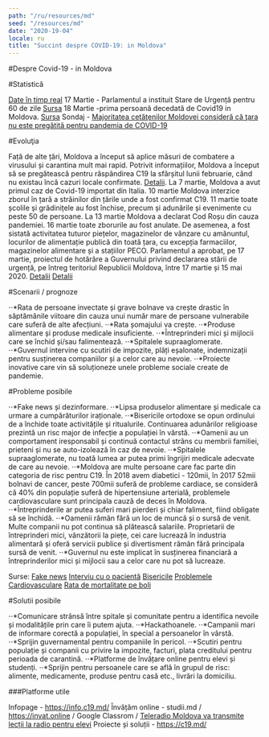 ```yaml
---
path: "/ru/resources/md"
seed: "/resources/md"
date: "2020-19-04"
locale: ru
title: "Succint despre COVID-19: in Moldova"
---
```

#Despre Covid-19 - in Moldova

#Statistică

[Date în timp real](https://info.c19.md/)
17 Martie - Parlamentul a instituit Stare de Urgență pentru 60 de zile [Sursa](http://www.infotag.md/populis-ru/283383/)
18 Martie -prima persoană decedată de Covid19 in Moldova. [Sursa](http://www.infotag.md/populis-ru/283402/)
Sondaj - [Majoritatea cetăţenilor Moldovei consideră că ţara nu este pregătită pentru pandemia de COVID-19](http://www.infotag.md/populis-ru/283371/)


#Evoluţia

Față de alte țări, Moldova a început să aplice măsuri de combatere a virusului și carantina mult mai rapid. Potrivit informațiilor, Moldova a început să se pregătească pentru răspândirea C19 la sfârșitul lunii februarie, când nu existau încă cazuri locale confirmate. [Detalii](https://www.moldova.org/en/moldova-prepares-for-an-outbreak-of-coronavirus-in-the-country/).
La 7 martie, Moldova a avut primul caz de Covid-19 importat din Italia.
10 martie Moldova interzice zborul în țară a străinilor din țările unde a fost confirmat C19.
11 martie toate școlile și grădinițele au fost închise, precum și adunările și evenimente cu peste 50 de persoane.
La 13 martie Moldova a declarat Cod Roșu din cauza pandemiei.
16 martie toate zborurile au fost anulate. De asemenea, a fost sistată activitatea tuturor piețelor, magazinelor de vânzare cu amănuntul, locurilor de alimentație publică din toată țara, cu excepția farmaciilor, magazinelor alimentare și a stațiilor PECO.
Parlamentul a aprobat, pe 17 martie, proiectul de hotărâre a Guvernului privind declararea stării de urgență, pe întreg teritoriul Republicii Moldova, între 17 martie și 15 mai 2020.
[Detalii](https://ansp.md/index.php/subdiviziunile-teritoriale-ale-ansp-implicate-activ-in-supravegherea-controlul-si-prevenirea-infectiei-cu-coronavirus-de-tip-nou-covid-19/)
[Detalii](https://moldova.europalibera.org/a/pie%C8%9Bele-punctele-comerciale-%C8%99i-restaurantele-vor-fi-%C3%AEnchise-temporar-pentru-a-%C8%9Bine-sub-control-epidemia/30489134.html)

#Scenarii / prognoze

⋅⋅*Rata de persoane invectate și grave bolnave va crește drastic în săptămânile viitoare din cauza unui număr mare de persoane vulnerabile care suferă de alte afecțiuni.
⋅⋅*Rata șomajului va crește.
⋅⋅*Produse alimentare și produse medicale insuficiente.
⋅⋅*Întreprinderi mici și mijlocii care se închid și/sau falimentează.
⋅⋅*Spitalele supraaglomerate.
⋅⋅*Guvernul intervine cu scutiri de impozite, plăți eșalonate, indemnizații pentru susținerea companiilor și a celor care au nevoie.
⋅⋅*Proiecte inovative care vin să soluționeze unele probleme sociale create de pandemie.

#Probleme posibile

⋅⋅*Fake news și dezinformare.
⋅⋅*Lipsa produselor alimentare și medicale ca urmare a cumpărăturilor iraționale.
⋅⋅*Bisericile ortodoxe se opun ordinului de a închide toate activitățile și ritualurile. Continuarea adunărilor religioase prezintă un risc major de infecție a populației în vârstă.
⋅⋅*Oamenii au un comportament iresponsabil și continuă contactul strâns cu membrii familiei, prieteni și nu se auto-izolează în caz de nevoie.
⋅⋅*Spitalele supraaglomerate, nu toată lumea ar putea primi îngrijiri medicale adecvate de care au nevoie.
⋅⋅*Moldova are multe persoane care fac parte din categoria de risc pentru C19. În 2018 avem diabetici - 120mii, în  2017 52mii bolnavi de cancer, peste 700mii suferă de probleme cardiace, se consideră că 40% din populație suferă de hipertensiune arterială, problemele cardiovasculare sunt principala cauză de deces în Moldova.
⋅⋅*Întreprinderile ar putea suferi mari pierderi și chiar faliment, fiind obligate să se închidă.
⋅⋅*Oamenii rămân fără un loc de muncă și o sursă de venit. Multe companii nu pot continua să plătească salariile. Proprietarii de întreprinderi mici, vânzătorii la piețe, cei care lucrează în industria alimentară și oferă servicii publice și divertisment rămân fără principala sursă de venit.
⋅⋅*Guvernul nu este implicat în susținerea financiară a întreprinderilor mici și mijlocii sau a celor care nu pot să lucreaze.

Surse:
[Fake news](https://unimedia.info/ro/news/558adbbf3c48aade/fake-newsuri-in-plina-pandemie-politia-atentioneaza-oamenii-sa-nu-se-lase-manipulati.html)
[Interviu cu o pacientă](https://unimedia.info/ro/news/d1d33f4208346856/italia-apelul-din-spital-al-uneia-dintre-primele-persoane-bolnave-de-coronavirus-am-vrut-sa-vedeti-in-ochii-si-corpul-meu-suferinta-foarte-putini-au-inteles-cu-adevarat-cu-ce-ne-confruntam.html)
[Bisericile](http://www.infotag.md/populis-ru/283360/)
[Problemele Cardiovasculare](https://msmps.gov.md/ro/content/peste-700-de-mii-de-moldoveni-sufera-de-afectiuni-cardiovasculare)
[Rata de mortalitate pe boli](https://statistica.gov.md/newsview.php?l=ro&idc=168&id=6360)

#Solutii posibile

⋅⋅*Comunicare strânsă între spitale și comunitate pentru a identifica nevoile și modalitățile prin care îi putem ajuta.
⋅⋅*Hackathoanele.
⋅⋅*Campanii mari de informare corectă a populației, în special a persoanelor în vârstă.
⋅⋅*Sprijin guvernamental pentru companiile în pericol.
⋅⋅*Scutiri pentru populație și companii cu privire la impozite, facturi, plata creditului pentru perioada de carantină.
⋅⋅*Platforme de învățare online pentru elevi și studenți.
⋅⋅*Sprijin pentru persoanele care se află în grupul de risc: alimente, medicamente, produse pentru casă etc., livrări la domiciliu.

###Platforme utile

Infopage - https://info.c19.md/
Învățăm online - studii.md / https://invat.online / Google Classrom / [Teleradio Moldova va transmite lecții la radio pentru elevi](https://diez.md/2020/03/19/teleradio-moldova-va-difuza-lectii-de-pregatire-pentru-examenele-elevilor-din-clasa-a-ix-a-si-a-xii-a/?fbclid=IwAR2iGiCSZsQiz2u0-_GXAN6XPdRBG_9oZdAazgmU0f8iIHsLTvj0cR0RSGY)
Proiecte și soluții - https://c19.md/





